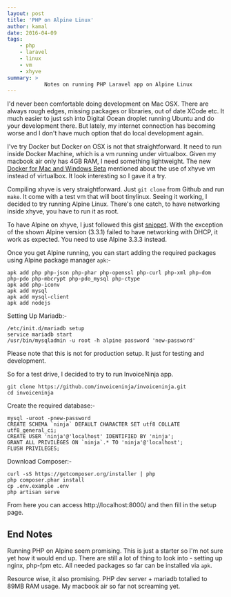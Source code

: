 ```yaml
---
layout: post
title: 'PHP on Alpine Linux'
author: kamal
date: 2016-04-09
tags:
    - php
    - laravel
    - linux
    - vm
    - xhyve
summary: >
            Notes on running PHP Laravel app on Alpine Linux
---
```


I'd never been comfortable doing development on Mac OSX. There are always rough edges, missing packages or libraries, out of date XCode etc. It much easier to just ssh into Digital Ocean droplet running Ubuntu and do your development there. But lately, my internet connection has becoming worse and I don't have much option that do local development again.

I've try Docker but Docker on OSX is not that straightforward. It need to run inside Docker Machine, which is a vm running under virtualbox. Given my macbook air only has 4GB RAM, I need something lightweight. The new [Docker for Mac and Windows Beta][1] mentioned about the use of xhyve vm instead of virtualbox. It look interesting so I gave it a try.

Compiling xhyve is very straightforward. Just `git clone` from Github and run `make`. It come with a test vm that will boot tinylinux. Seeing it working, I decided to try running Alpine Linux. There's one catch, to have networking inside xhyve, you have to run it as root.

To have Alpine on xhyve, I just followed this gist [snippet](https://gist.github.com/k4ml/e3efb2f167a56084b89fae55f44cd150). With the exception of the shown Alpine version (3.3.1) failed to have networking with DHCP, it work as expected. You need to use Alpine 3.3.3 instead.

<!--more-->

Once you get Alpine running, you can start adding the required packages using Alpine package manager `apk`:-

    apk add php php-json php-phar php-openssl php-curl php-xml php-dom php-pdo php-mbcrypt php-pdo_mysql php-ctype
    apk add php-iconv
    apk add mysql
    apk add mysql-client
    apk add nodejs

Setting Up Mariadb:-

    /etc/init.d/mariadb setup
    service mariadb start
    /usr/bin/mysqladmin -u root -h alpine password 'new-password'

<div class="admonition-warning">
    Please note that this is not for production setup. It just for testing and development.
</div>

So for a test drive, I decided to try to run InvoiceNinja app.

    git clone https://github.com/invoiceninja/invoiceninja.git
    cd invoiceninja

Create the required database:-

    mysql -uroot -pnew-password
    CREATE SCHEMA `ninja` DEFAULT CHARACTER SET utf8 COLLATE utf8_general_ci;
    CREATE USER 'ninja'@'localhost' IDENTIFIED BY 'ninja';
    GRANT ALL PRIVILEGES ON `ninja`.* TO 'ninja'@'localhost';
    FLUSH PRIVILEGES;

Download Composer:-

    curl -sS https://getcomposer.org/installer | php
    php composer.phar install
    cp .env.example .env
    php artisan serve

From here you can access http://localhost:8000/ and then fill in the setup page.

## End Notes
Running PHP on Alpine seem promising. This is just a starter so I'm not sure yet how it would end up. There are still a lot of thing to look into - setting up nginx, php-fpm etc. All needed packages so far can be installed via `apk`.

Resource wise, it also promising. PHP dev server + mariadb totalled to 89MB RAM usage. My macbook air so far not screaming yet.

[1]:https://blog.docker.com/2016/03/docker-for-mac-windows-beta/
